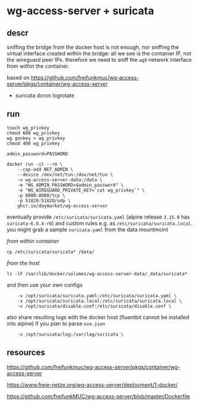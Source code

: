 # wg-access-server + suricata

## descr

sniffing the bridge from the docker host is not enough, nor sniffing the virtual interface created within the bridge:
all we see is the container IP, not the wireguard peer IPs.
therefore we need to sniff the `wg0` network interface from _within_ the container.

based on https://github.com/freifunkmuc/wg-access-server/pkgs/container/wg-access-server
+ suricata dcron logrotate

## run

	touch wg_privkey
	chmod 600 wg_privkey
	wg genkey > wg_privkey
	chmod 400 wg_privkey

	admin_password=PASSWORD

	docker run -it --rm \
		--cap-add NET_ADMIN \
		--device /dev/net/tun:/dev/net/tun \
		-v wg-access-server-data:/data \
		-e "WG_ADMIN_PASSWORD=$admin_password" \
		-e "WG_WIREGUARD_PRIVATE_KEY=`cat wg_privkey`" \
		-p 8000:8000/tcp \
		-p 51820:51820/udp \
		ghcr.io/daymarket/wg-access-server

eventually provide `/etc/suricata/suricata.yaml` (alpine release `3.15.0` has `suricata-6.0.4-r0`)
and custom rules e.g. as `/etc/suricata/suricata.local`.
you might grab a sample `suricata.yaml` from the data mountmoint

_from within container_

	cp /etc/suricata/suricata* /data/

_from the host_

	ls -lF /var/lib/docker/volumes/wg-access-server-data/_data/suricata*

and then use your own configs

		-v /opt/suricata/suricata.yaml:/etc/suricata/suricata.yaml \
		-v /opt/suricata/suricata.local:/etc/suricata/suricata.local \
		-v /opt/suricata/disable.conf:/etc/suricata/disable.conf \

also share resulting logs with the docker host (fluentbit cannot be installed into alpine)
if you plan to parse `eve.json`

		-v /opt/suricata/log:/var/log/suricata \

## resources

https://github.com/freifunkmuc/wg-access-server/pkgs/container/wg-access-server

https://www.freie-netze.org/wg-access-server/deployment/1-docker/

https://github.com/freifunkMUC/wg-access-server/blob/master/Dockerfile
